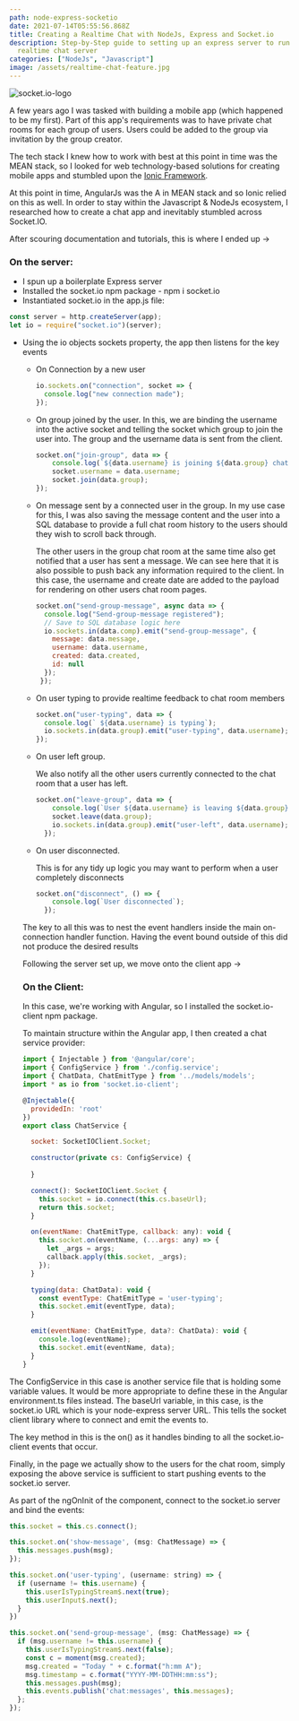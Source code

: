 ```yaml
---
path: node-express-socketio
date: 2021-07-14T05:55:56.868Z
title: Creating a Realtime Chat with NodeJs, Express and Socket.io
description: Step-by-Step guide to setting up an express server to run as a
  realtime chat server
categories: ["NodeJs", "Javascript"]
image: /assets/realtime-chat-feature.jpg
---
```

![socket.io-logo](/assets/socket.io.jpg "Socket.IO Logo")

A few years ago I was tasked with building a mobile app (which happened to be my first). Part of this app's requirements was to have private chat rooms for each group of users. Users could be added to the group via invitation by the group creator.

The tech stack I knew how to work with best at this point in time was the MEAN stack, so I looked for web technology-based solutions for creating mobile apps and stumbled upon the [Ionic Framework](https://ionicframework.com).

At this point in time, AngularJs was the A in MEAN stack and so Ionic relied on this as well. In order to stay within the Javascript & NodeJs ecosystem, I researched how to create a chat app and inevitably stumbled across Socket.IO.

After scouring documentation and tutorials, this is where I ended up -> 

### On the server:

* I spun up a boilerplate Express server
* Installed the socket.io npm package - npm i socket.io
* Instantiated socket.io in the app.js file:

```javascript
const server = http.createServer(app);
let io = require("socket.io")(server);
```

* Using the io objects sockets property, the app then listens for the key events

  * On Connection by a new user

    ```javascript
    io.sockets.on("connection", socket => {
      console.log("new connection made");
    });
    ```
  * On group joined by the user. In this, we are binding the username into the active socket and telling the socket which group to join the user into. The group and the username data is sent from the client.

    ```javascript
    socket.on("join-group", data => {
        console.log(`${data.username} is joining ${data.group} chat room`);
        socket.username = data.username;
        socket.join(data.group);
    });
    ```
  * On message sent by a connected user in the group. In my use case for this, I was also saving the message content and the user into a SQL database to provide a full chat room history to the users should they wish to scroll back through. 

    The other users in the group chat room at the same time also get notified that a user has sent a message. We can see here that it is also possible to push back any information required to the client. In this case, the username and create date are added to the payload for rendering on other users chat room pages.

    ```javascript
    socket.on("send-group-message", async data => {
      console.log("Send-group-message registered");
      // Save to SQL database logic here
      io.sockets.in(data.comp).emit("send-group-message", {
        message: data.message,
        username: data.username,
        created: data.created, 
        id: null
      });
     });
    ```
  * On user typing to provide realtime feedback to chat room members

    ```javascript
    socket.on("user-typing", data => {
      console.log(` ${data.username} is typing`);
      io.sockets.in(data.group).emit("user-typing", data.username);
    });
    ```
  * On user left group.

    We also notify all the other users currently connected to the chat room that a user has left.

    ```javascript
    socket.on("leave-group", data => {
        console.log(`User ${data.username} is leaving ${data.group} room`);
        socket.leave(data.group);
        io.sockets.in(data.group).emit("user-left", data.username);
      });
    ```
  * On user disconnected.

    This is for any tidy up logic you may want to perform when a user completely disconnects

    ```javascript
    socket.on("disconnect", () => {
        console.log(`User disconnected`);
      });
    ```

  The key to all this was to nest the event handlers inside the main on-connection handler function. Having the event bound outside of this did not produce the desired results

  Following the server set up, we move onto the client app -> 

  ### On the Client:

  In this case, we're working with Angular, so I installed the socket.io-client npm package.

  To maintain structure within the Angular app, I then created a chat service provider:

  ```javascript
  import { Injectable } from '@angular/core';
  import { ConfigService } from './config.service';
  import { ChatData, ChatEmitType } from '../models/models';
  import * as io from 'socket.io-client';

  @Injectable({
    providedIn: 'root'
  })
  export class ChatService {

    socket: SocketIOClient.Socket;

    constructor(private cs: ConfigService) {
      
    }

    connect(): SocketIOClient.Socket {
      this.socket = io.connect(this.cs.baseUrl);
      return this.socket;
    }

    on(eventName: ChatEmitType, callback: any): void {
      this.socket.on(eventName, (...args: any) => {
        let _args = args;
        callback.apply(this.socket, _args);
      });
    }

    typing(data: ChatData): void {
      const eventType: ChatEmitType = 'user-typing';
      this.socket.emit(eventType, data);
    }

    emit(eventName: ChatEmitType, data?: ChatData): void {
      console.log(eventName);
      this.socket.emit(eventName, data);
    }
  }
  ```

The ConfigService in this case is another service file that is holding some variable values. It would be more appropriate to define these in the Angular environment.ts files instead. The baseUrl variable, in this case, is the socket.io URL which is your node-express server URL. This tells the socket client library where to connect and emit the events to. 

The key method in this is the on() as it handles binding to all the socket.io-client events that occur. 

Finally, in the page we actually show to the users for the chat room, simply exposing the above service is sufficient to start pushing events to the socket.io server.

As part of the ngOnInit of the component, connect to the socket.io server and bind the events:

```javascript
this.socket = this.cs.connect();

this.socket.on('show-message', (msg: ChatMessage) => {
  this.messages.push(msg);
});

this.socket.on('user-typing', (username: string) => {
  if (username != this.username) {
    this.userIsTypingStream$.next(true);
    this.userInput$.next();
  }
})

this.socket.on('send-group-message', (msg: ChatMessage) => {
  if (msg.username != this.username) {
    this.userIsTypingStream$.next(false);
    const c = moment(msg.created);
    msg.created = "Today " + c.format("h:mm A");
    msg.timestamp = c.format("YYYY-MM-DDTHH:mm:ss");
    this.messages.push(msg);
    this.events.publish('chat:messages', this.messages);
  };
});
```